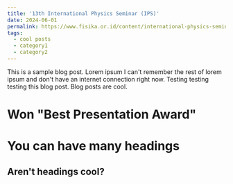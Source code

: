 ```yaml
---
title: '13th International Physics Seminar (IPS)'
date: 2024-06-01
permalink: https://www.fisika.or.id/content/international-physics-seminar-2024-ips-2024
tags:
  - cool posts
  - category1
  - category2
---
```


This is a sample blog post. Lorem ipsum I can't remember the rest of lorem ipsum and don't have an internet connection right now. Testing testing testing this blog post. Blog posts are cool.

Won "Best Presentation Award"
======

You can have many headings
======

Aren't headings cool?
------

